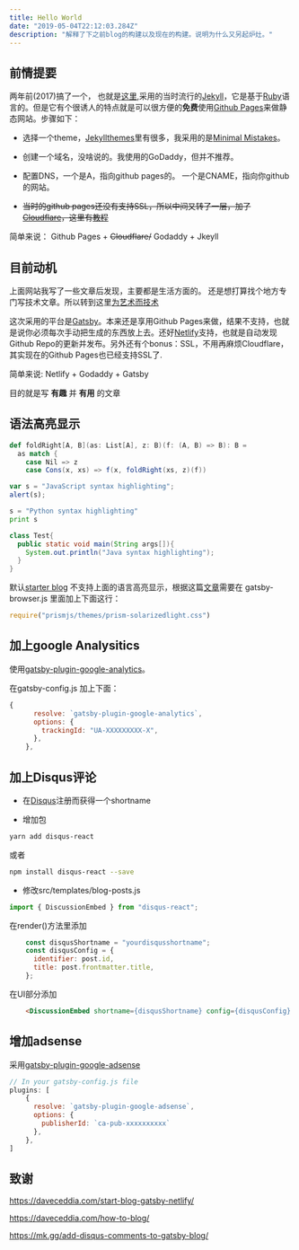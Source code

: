 ```yaml
---
title: Hello World
date: "2019-05-04T22:12:03.284Z"
description: "解释了下之前blog的构建以及现在的构建。说明为什么又另起炉灶。"
---
```

## 前情提要

两年前(2017)搞了一个， 也就是[这里](http://yuanqingfei.me),采用的当时流行的[Jekyll](https://jekyllrb.com/)，它是基于[Ruby](https://www.ruby-lang.org/en/)语言的。但是它有个很诱人的特点就是可以很方便的**免费**使用[Github Pages](https://pages.github.com/)来做静态网站。步骤如下：

* 选择一个theme，[Jekyllthemes](http://jekyllthemes.org/)里有很多，我采用的是[Minimal Mistakes](https://mademistakes.com/work/minimal-mistakes-jekyll-theme/)。

* 创建一个域名，没啥说的。我使用的GoDaddy，但并不推荐。

* 配置DNS，一个是A，指向github pages的。 一个是CNAME，指向你github的网站。

*  ~~当时的github pages还没有支持SSL，所以中间又转了一层，加了[Cloudflare](https://www.cloudflare.com/)，这里有[教程](https://www.codementor.io/landonpatmore/how-to-setup-a-static-website-using-github-pages-and-cloudflare-with-your-own-domain-name-jb99nbuoe)~~

简单来说： Github Pages + ~~Cloudflare/~~ Godaddy + Jkeyll

## 目前动机

上面网站我写了一些文章后发现，主要都是生活方面的。 还是想打算找个地方专门写技术文章。所以转到这里[为艺术而技术](htts://yuanqingfei.com)

这次采用的平台是[Gatsby](https://www.gatsbyjs.org)。本来还是享用Github Pages来做，结果不支持，也就是说你必须每次手动把生成的东西放上去。还好[Netlify](https://www.netlify.com/)支持，也就是自动发现Github Repo的更新并发布。另外还有个bonus：SSL，不用再麻烦Cloudflare，其实现在的Github Pages也已经支持SSL了.

简单来说: Netlify + Godaddy + Gatsby

目的就是写 **有趣** 并 **有用** 的文章

## 语法高亮显示

```scala
def foldRight[A, B](as: List[A], z: B)(f: (A, B) => B): B = 
  as match {
    case Nil => z
    case Cons(x, xs) => f(x, foldRight(xs, z)(f))
```

```javascript
var s = "JavaScript syntax highlighting";
alert(s);
```

```python
s = "Python syntax highlighting"
print s
```

```java
class Test{
  public static void main(String args[]){
    System.out.println("Java syntax highlighting");
  }
}
```

默认[starter blog](https://github.com/gatsbyjs/gatsby-starter-blog) 不支持上面的语言高亮显示，根据这篇[文章](https://reactgo.com/gatsbyblog/syntaxhighlighting/)需要在 gatsby-browser.js 里面加上下面这行：

```javascript
require("prismjs/themes/prism-solarizedlight.css")
```

## 加上google Analysitics

使用[gatsby-plugin-google-analytics](https://www.gatsbyjs.org/packages/gatsby-plugin-google-analytics/)。

在gatsby-config.js 加上下面：

```javascript
{
      resolve: `gatsby-plugin-google-analytics`,
      options: {
        trackingId: "UA-XXXXXXXXX-X",
      },
    },
```

## 加上Disqus评论

* 在[Disqus](https://disqus.com/)注册而获得一个shortname

* 增加包
```bash
yarn add disqus-react
```
或者
```bash
npm install disqus-react --save
```

* 修改src/templates/blog-posts.js
```javascript
import { DiscussionEmbed } from "disqus-react";
```
在render()方法里添加
```javascript
    const disqusShortname = "yourdisqusshortname";
    const disqusConfig = {
      identifier: post.id,
      title: post.frontmatter.title,
    };
```
在UI部分添加
```html
    <DiscussionEmbed shortname={disqusShortname} config={disqusConfig} />
```

## 增加adsense

采用[gatsby-plugin-google-adsense](https://www.npmjs.com/package/gatsby-plugin-google-adsense)

```javascript
// In your gatsby-config.js file
plugins: [
    {
      resolve: `gatsby-plugin-google-adsense`,
      options: {
        publisherId: `ca-pub-xxxxxxxxxx`
      },
    },
]
```

## 致谢

https://daveceddia.com/start-blog-gatsby-netlify/

https://daveceddia.com/how-to-blog/

https://mk.gg/add-disqus-comments-to-gatsby-blog/
